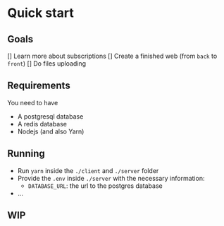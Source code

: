 # Quick start

## Goals

[] Learn more about subscriptions
[] Create a finished web (from `back` to `front`)
[] Do files uploading

## Requirements

You need to have

- A postgresql database
- A redis database
- Nodejs (and also Yarn)

## Running

- Run `yarn` inside the `./client` and `./server` folder
- Provide the `.env` inside `./server` with the necessary information:
  - `DATABASE_URL`: the url to the postgres database
- ...

## WIP
